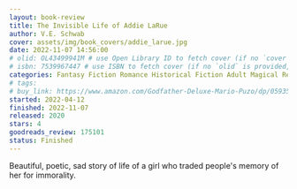 ```yaml
---
layout: book-review
title: The Invisible Life of Addie LaRue
author: V.E. Schwab
cover: assets/img/book_covers/addie_larue.jpg
date: 2022-11-07 14:56:00
# olid: OL43499941M # use Open Library ID to fetch cover (if no `cover` is provided)
# isbn: 7539967447 # use ISBN to fetch cover (if no `olid` is provided, dashes are optional)
categories: Fantasy Fiction Romance Historical Fiction Adult Magical Realism Contemporary
# tags: 
# buy_link: https://www.amazon.com/Godfather-Deluxe-Mario-Puzo/dp/0593542592
started: 2022-04-12
finished: 2022-11-07
released: 2020
stars: 4
goodreads_review: 175101
status: Finished
---
```


Beautiful, poetic, sad story of life of a girl who traded people's memory of her for immorality.